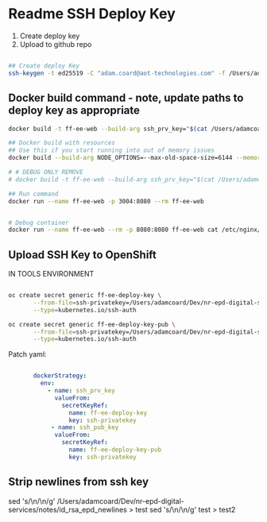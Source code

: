 # Readme SSH Deploy Key 

1. Create deploy key
2. Upload to github repo

```bash

## Create deploy Key
ssh-keygen -t ed25519 -C "adam.coard@aot-technologies.com" -f /Users/adamcoard/Dev/nr-epd-digital-services/notes/id_rsa_epd
```


## Docker build command - note, update paths to deploy key as appropriate

```bash
docker build -t ff-ee-web --build-arg ssh_prv_key="$(cat /Users/adamcoard/Dev/nr-epd-digital-services/notes/id_rsa_epd)" --build-arg ssh_pub_key="$(cat /Users/adamcoard/Dev/nr-epd-digital-services/notes/id_rsa_epd.pub)" .

## Docker build with resources
## Use this if you start running into out of memory issues
docker build --build-arg NODE_OPTIONS=--max-old-space-size=6144 --memory=7144m --memory-swap=-1   --cpu-period=100000 --cpu-quota=50000 -t ff-ee-web --build-arg ssh_prv_key="$(cat /Users/adamcoard/Dev/nr-epd-digital-services/notes/id_rsa_epd)" --build-arg ssh_pub_key="$(cat /Users/adamcoard/Dev/nr-epd-digital-services/notes/id_rsa_epd.pub)" .

# # DEBUG ONLY REMOVE
# docker build -t ff-ee-web --build-arg ssh_prv_key="$(cat /Users/adamcoard/Dev/nr-epd-digital-services/notes/id_rsa_epd_newlines)" --build-arg ssh_pub_key="$(cat /Users/adamcoard/Dev/nr-epd-digital-services/notes/id_rsa_epd.pub)" .

## Run command
docker run --name ff-ee-web -p 3004:8080 --rm ff-ee-web


# Debug container
docker run --name ff-ee-web --rm -p 8080:8080 ff-ee-web cat /etc/nginx/nginx.conf
```



## Upload SSH Key to OpenShift

IN TOOLS ENVIRONMENT

```bash

oc create secret generic ff-ee-deploy-key \
       --from-file=ssh-privatekey=/Users/adamcoard/Dev/nr-epd-digital-services/notes/id_rsa_epd \
       --type=kubernetes.io/ssh-auth

oc create secret generic ff-ee-deploy-key-pub \
       --from-file=ssh-privatekey=/Users/adamcoard/Dev/nr-epd-digital-services/notes/id_rsa_epd.pub \
       --type=kubernetes.io/ssh-auth

```

Patch yaml:

```yaml

       dockerStrategy:
         env:
           - name: ssh_prv_key
             valueFrom:
               secretKeyRef:
                 name: ff-ee-deploy-key
                 key: ssh-privatekey
            - name: ssh_pub_key
             valueFrom:
               secretKeyRef:
                 name: ff-ee-deploy-key-pub
                 key: ssh-privatekey

```

## Strip newlines from ssh key

sed 's/\\n/\n/g' /Users/adamcoard/Dev/nr-epd-digital-services/notes/id_rsa_epd_newlines > test
sed 's/\\n/\n/g' test > test2